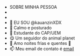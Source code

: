 - SOBRE MINHA PESSOA
- 
-  
- 👋 EU SOU @kauanzinXDX
- 🧐 Calmo e posturado
- 🥱 Estudante do CAP/UEM
- 😋 Um seguidor do animal planet
- 🥵 Amo noites frias e quentes 🥶
- 📫 Meu email de contato é [email](kauan.santos03@escola.pr.gov.br)


